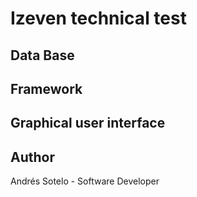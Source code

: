 # Izeven technical test
## Data Base
## Framework
## Graphical user interface
## Author
Andrés Sotelo - Software Developer
